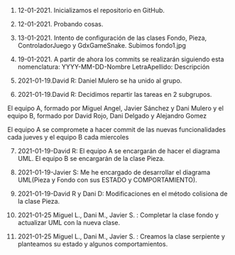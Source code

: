 1. 12-01-2021. Inicializamos el repositorio en GitHub.

2. 12-01-2021. Probando cosas.

3. 13-01-2021. Intento de configuración de las clases Fondo, Pieza, ControladorJuego y GdxGameSnake. Subimos fondo1.jpg

4. 19-01-2021. A partir de ahora los commits se realizarán siguiendo esta nomenclatura: YYYY-MM-DD-Nombre LetraApellido: Descripción

5. 2021-01-19.David R: Daniel Mulero se ha unido al grupo.

6. 2021-01-19.David R: Decidimos repartir las tareas en 2 subgrupos.

El equipo A, formado por Miguel Angel, Javier Sánchez y Dani Mulero y el equipo B, formado por David Rojo, Dani Delgado y Alejandro Gomez

El equipo A se compromete a hacer commit de las nuevas funcionalidades cada jueves y el equipo B cada miercoles

7. 2021-01-19-David R: El equipo A se encargarán de hacer el diagrama UML. El equipo B se encargarán de la clase Pieza.

8. 2021-01-19-Javier S: Me he encargado de desarrollar el diagrama UML(Pieza y Fondo con sus ESTADO y COMPORTAMIENTO).

9. 2021-01-19-David R y Dani D: Modificaciones en el método colisiona de la clase Pieza.

10. 2021-01-25 Miguel L., Dani M., Javier S. : Completar la clase fondo y actualizar UML con la nueva clase.

11. 2021-01-25 Miguel L., Dani M., Javier S. : Creamos la clase serpiente y planteamos su estado y algunos comportamientos.